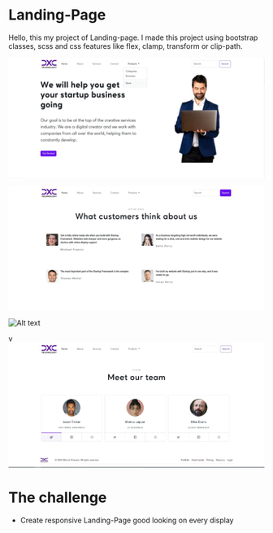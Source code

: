 # Landing-Page
Hello, this my project of Landing-page. I made this project using bootstrap classes, scss and  css features like flex, clamp, transform or clip-path.

![Alt text](readme-img/desktop-home.jpg)

![Alt text](readme-img/desktop-opinions.jpg)

![Alt text](readme-img/desktop-navbar.jpg)

v![Alt text](readme-img/desktop-team.jpg)

# The challenge
 * Create responsive Landing-Page good looking on every display
